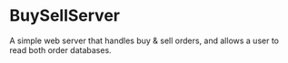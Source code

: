 # BuySellServer
A simple web server that handles buy &amp; sell orders, and allows a user to read both order databases.
